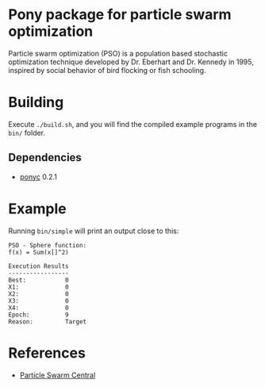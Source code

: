 # Pony package for particle swarm optimization

Particle swarm optimization (PSO) is a population based stochastic optimization technique developed by Dr. Eberhart and Dr. Kennedy  in 1995, inspired by social behavior of bird flocking or fish schooling.

# Building

Execute `./build.sh`, and you will find the compiled example programs in the `bin/` folder.

## Dependencies

- [ponyc](http://www.ponylang.org/) 0.2.1

# Example

Running `bin/simple` will print an output close to this:

```
PSO - Sphere function:
f(x) = Sum(x[]^2)

Execution Results
-----------------
Best:           0
X1:             0
X2:             0
X3:             0
X4:             0
Epoch:          9
Reason:         Target
```

# References

- [Particle Swarm Central](http://www.particleswarm.info/)

